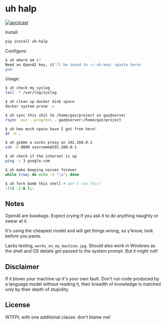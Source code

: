 # uh halp

[![asciicast](https://asciinema.org/a/ASSdgBXQxXTh24rZRSn7t8JUB.svg)](https://asciinema.org/a/ASSdgBXQxXTh24rZRSn7t8JUB)

Install:

```bash
pip install uh-halp
```

Configure:

```bash
$ uh where am i?
Need an OpenAI key, it'll be saved to ~/.uh-key: <paste here>
pwd
```

Usage:

```bash
$ uh check my syslog
tail -f /var/log/syslog

$ uh clean up docker disk space
docker system prune -a

$ uh sync this shit to /home/gaz/project on gaz@server
rsync -avz --progress . gaz@server:/home/gaz/project

$ uh how much space have I got free here?
df -h .

$ uh gimme a socks proxy on 192.168.0.1
ssh -D 8080 username@192.168.0.1

$ uh check if the internet is up
ping -c 3 google.com

$ uh make beeping noises forever
while true; do echo -e "\a"; done

$ uh fork bomb this shell # don't run this!
:(){ :|:& };:
```

## Notes

OpenAI are bawbags. Expect crying if you ask it to do anything naughty or
swear at it.

It's using the cheapest model and will get things wrong, so y'know, look
before you paste.

Lacks testing, `works_on_my_machine.jpg`. Should also work in Windows as the
shell and OS details get passed to the system prompt. But it might not!

## Disclaimer

If it blows your machine up it's your own fault. Don't run code produced by
a language model without reading it, their breadth of knowledge is matched
only by their depth of stupidity.

## License

WTFPL with one additional clause: don't blame me!
